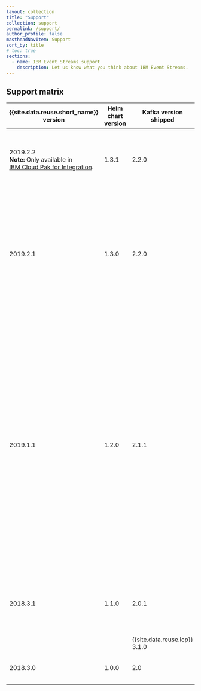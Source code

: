 ```yaml
---
layout: collection
title: "Support"
collection: support
permalink: /support/
author_profile: false
mastheadNavItem: Support
sort_by: title
# toc: true
sections:
  - name: IBM Event Streams support
    description: Let us know what you think about IBM Event Streams.
---
```


## Support matrix

{{site.data.reuse.short_name}} version | Helm chart version | Kafka version shipped | Container platform               | Systems
---------------------------------------|--------------------|-----------------------|----------------------------------|--------------------
2019.2.2 <br> **Note:** Only available in <br>[IBM Cloud Pak for Integration](../about/whats-new/#release-201922).  | 1.3.1          | 2.2.0      | {{site.data.reuse.icp}} 3.2.0.1906 [(fix pack)](https://www.ibm.com/support/knowledgecenter/SSBS6K_3.2.0/manage_cluster/patching_cluster.html){:target="_blank"} |  - Linux® 64-bit (x86_64) system <br/>- Linux on IBM® Z systems
 &nbsp;             |         |       | {{site.data.reuse.openshift}} 3.11 with {{site.data.reuse.icp}} 3.2.0  | Linux® 64-bit (x86_64) systems |
2019.2.1                               | 1.3.0          | 2.2.0      | {{site.data.reuse.icp}} 3.1.2 and 3.2.0 |  - Linux® 64-bit (x86_64) systems <br/>- Linux on IBM® Z systems
 &nbsp;             |         |       | {{site.data.reuse.openshift}} 3.11 with {{site.data.reuse.icp}} 3.2.0  | Linux® 64-bit (x86_64) systems |
 &nbsp;             |         |       | {{site.data.reuse.openshift}} 3.10 with {{site.data.reuse.icp}} 3.1.2  | Linux® 64-bit (x86_64) systems |
 &nbsp;             |         |       | Amazon Web Services (AWS) with {{site.data.reuse.icp}} 3.1.2  | Linux® 64-bit (x86_64) systems |
 &nbsp;             |         |       | Microsoft Azure with {{site.data.reuse.icp}} 3.1.2            | Linux® 64-bit (x86_64) systems |
2019.1.1                              |  1.2.0          | 2.1.1      | {{site.data.reuse.icp}} 3.1.1, 3.1.2, and 3.2.0 |  - Linux® 64-bit (x86_64) systems <br/>- Linux on IBM® Z systems                                                                               |               |
 &nbsp;             |   |   | {{site.data.reuse.openshift}} 3.9 and 3.10 with {{site.data.reuse.icp}} 3.1.2  | Linux® 64-bit (x86_64) systems |
 &nbsp;             |   |   | Amazon Web Services (AWS) with {{site.data.reuse.icp}} 3.1.2                   | Linux® 64-bit (x86_64) systems |
 &nbsp;             |   |   | Microsoft Azure with {{site.data.reuse.icp}} 3.1.2                             | Linux® 64-bit (x86_64) systems|
 2018.3.1  | 1.1.0  | 2.0.1  | {{site.data.reuse.icp}} 3.1.1 and 3.1.2  | - Linux® 64-bit (x86_64) systems <br/>- Linux on IBM® Z systems
  |   |   | {{site.data.reuse.icp}} 3.1.0  | Linux® 64-bit (x86_64) systems
 2018.3.0  | 1.0.0  | 2.0  | {{site.data.reuse.icp}} 3.1.0  | Linux® 64-bit (x86_64) systems
